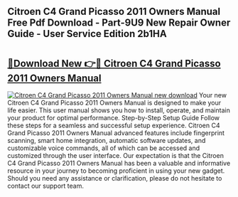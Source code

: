 ## Citroen C4 Grand Picasso 2011 Owners Manual Free Pdf Download - Part-9U9 New Repair Owner Guide - User Service Edition 2b1HA

# <h2><a href="http://cf29452.oget.top/?id=Citroen+C4+Grand+Picasso+2011+Owners+Manual">🔗Download New 👉🔴 Citroen C4 Grand Picasso 2011 Owners Manual</a></h2>

[![Citroen C4 Grand Picasso 2011 Owners Manual new download](https://i.imgur.com/5g1atiW.png)](http://cf29452.oget.top/?id=Citroen+C4+Grand+Picasso+2011+Owners+Manual)
Your new Citroen C4 Grand Picasso 2011 Owners Manual is designed to make your life easier. This user manual shows you how to install, operate, and maintain your product for optimal performance. Step-by-Step Setup Guide Follow these steps for a seamless and successful setup experience. Citroen C4 Grand Picasso 2011 Owners Manual advanced features include fingerprint scanning, smart home integration, automatic software updates, and customizable voice commands, all of which can be accessed and customized through the user interface. Our expectation is that the Citroen C4 Grand Picasso 2011 Owners Manual has been a valuable and informative resource in your journey to becoming proficient in using your new gadget. Should you need any assistance or clarification, please do not hesitate to contact our support team.
